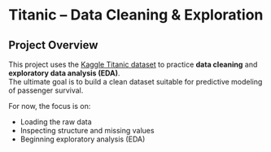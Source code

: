 # Titanic – Data Cleaning & Exploration

## Project Overview
This project uses the [Kaggle Titanic dataset](https://www.kaggle.com/c/titanic) to practice **data cleaning** and **exploratory data analysis (EDA)**.  
The ultimate goal is to build a clean dataset suitable for predictive modeling of passenger survival.

For now, the focus is on:
- Loading the raw data
- Inspecting structure and missing values
- Beginning exploratory analysis (EDA)

